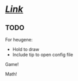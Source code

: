 # *[Link](https://raining.gay)*
## TODO
For heugene: 
* Hold to draw
* Include tip to open config file

Game! 

Math!

